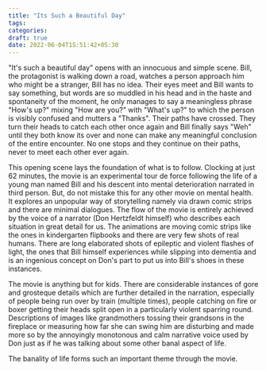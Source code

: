 ```yaml
---
title: "Its Such a Beautiful Day"
tags:
categories:
draft: true
date: 2022-06-04T15:51:42+05:30
---
```


"It's such a beautiful day" opens with an innocuous and simple scene. Bill, the protagonist is walking down a road, watches a person approach him who might be a stranger, Bill has no idea. Their eyes meet and Bill wants to say something, but words are so muddled in his head and in the haste and spontaneity of the moment, he only manages to say a meaningless phrase "How's up?" mixing "How are you?" with "What's up?" to which the person is visibly confused and mutters a "Thanks". Their paths have crossed. They turn their heads to catch each other once again and Bill finally says "Weh" until they both know its over and none can make any meaningful conclusion of the entire encounter. No one stops and they continue on their paths, never to meet each other ever again.

This opening scene lays the foundation of what is to follow. Clocking at just 62 minutes, the movie is an experimental tour de force following the life of a young man named Bill and his descent into mental deterioration narrated in third person. But, do not mistake this for any other movie on mental health. It explores an unpopular way of storytelling namely via drawn comic strips and there are minimal dialogues. The flow of the movie is entirely achieved by the voice of a narrator (Don Hertzfeldt himself) who describes each situation in great detail for us. The animations are moving comic strips like the ones in kindergarten flipbooks and there are very few shots of real humans. There are long elaborated shots of epileptic and violent flashes of light, the ones that Bill himself experiences while slipping into dementia and is an ingenious concept on Don's part to put us into Bill's shoes in these instances.

The movie is anything but for kids. There are considerable instances of gore and grosteque details which are further detailed in the narration, especially of people being run over by train (multiple times), people catching on fire or boxer getting their heads split open in a particularly violent sparring round. Descriptions of images like grandmothers tossing their grandsons in the fireplace or measuring how far she can swing him are disturbing and made more so by the annoyingly monotonous and calm narrative voice used by Don just as if he was talking about some other banal aspect of life.

The banality of life forms such an important theme through the movie.
